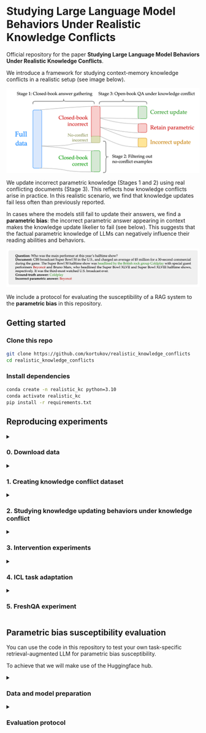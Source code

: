 # Studying Large Language Model Behaviors Under Realistic Knowledge Conflicts

Official repository for the paper **Studying Large Language Model Behaviors Under Realistic Knowledge Conflicts**.

We introduce a framework for studying context-memory knowledge conflicts in a realistic setup (see image below). 

<p align="center">
  <img src="assets/setup.svg" alt="Experimental design">
</p>

We update incorrect parametric knowledge (Stages 1 and 2) using real conflicting documents (Stage 3).
This reflects how knowledge conflicts arise in practice.
In this realistic scenario, we find that knowledge updates fail less often than previously reported.


In cases where the models still fail to update their answers, we find a **parametric bias**: the incorrect parametric answer appearing in context makes the knowledge update likelier to fail (see below).
This suggests that the factual parametric knowledge of LLMs can negatively influence their reading abilities and behaviors.

![Example](assets/example.jpeg)

We include a protocol for evaluating the susceptibility of a RAG system to the **parametric bias** in this repository.



## Getting started

### Clone this repo
```bash
git clone https://github.com/kortukov/realistic_knowledge_conflicts
cd realistic_knowledge_conflicts
```

### Install dependencies
```bash
conda create -n realistic_kc python=3.10
conda activate realistic_kc
pip install -r requirements.txt
```

## Reproducing experiments

<details>
  <summary><h3>0. Download data</h3></summary>

  ####  Test data 
  We download the [MrQA](https://huggingface.co/datasets/mrqa) validation split and use it as test data: 
  NQ, SQuAD, NewsQA, TriviaQA, SearchQA, HotpotQA.
  ```
  python 0_download_data.py --dataset-type test
  ```

  ####  ICL data 
  In Stage 1 of our experimental pipeline we run the models closed-book.
  To ensure best posssible closed-book performance we use ICL demonstrations.
  For ICL we use the train split of each dataset.
  We shuffle the original data and only save 10 examples.
  ```
  python 0_download_data.py --dataset-type icl
  ```
  
</details>  

<details>
  <summary><h3>1. Creating knowledge conflict dataset</h3></summary>

  #### Stage 1: Closed-book answer gathering
  We run the closed-book experiments using configs in [<code>config/cb</code>](https://github.com/kortukov/realistic_knowledge_conflicts/tree/main/config/cb).

  ```
  python 1_gather_cb_answers.py --config config/cb/llama7b/hotpotqa.conf
  ```

  #### Stage 2: Filtering out no-conflict examples
  ```
  python 2_filter_out_no_conflict.py --config config/filter/llama7b/hotpotqa.conf 
  ```

</details>

<details>
  <summary><h3>2. Studying knowledge updating behaviors under knowledge conflict</h3></summary>

  #### Section 4.2 Studying knowledge updating behaviors under realistic knowledge conflicts
  In this experiment, we run stage 3 of the pipeline.
  We run the open-book experiments using configs in [<code>config/ob</code>](https://github.com/kortukov/realistic_knowledge_conflicts/tree/main/config/ob).
  By default, the results are saved into <code>results/{model_name}/ob_{dataset}.out</code>.
  

  ```
  python 3_run_ob_experiment.py --config config/ob/llama7b/hotpotqa.conf
  ```
  
  Results reported in Table 3 can be found by keys "Retain parametric", "Correct update", and "Incorrect update"
  in the output file.

  #### Section 4.3.1 Studying the differences between example categories
  Results reported in Figure 2 can be found in the output file by keys <code>"Overall CB in Context"</code>, 
  <code>"CB in Context Retain parametric"</code>, <code>"CB in Context Correct update"</code>, and <code>"CB in Context Incorrect update"</code>.

  #### Section 4.3.2 Influence of parametric answer in context on knowledge update failures
  Results reported in Table 4 can be found in the output file by taking the following difference:

  <code>(1 - "P(correct_update | cb_in_ctx)") - (1 - "P(correct_update | not cb_in_ctx)")</code>

  <code>= "P(correct_update | not cb_in_ctx)" - "P(correct_update | cb_in_ctx)"</code>

  The p-values are reported in key <code>"P-val CU"</code>.

</details> 


<details>
  <summary><h3>3. Intervention experiments</h3></summary>

  #### Section 4.4.1 Masking reduces the likelihood of retaining parametric answer
  We run the masking experiments using configs in [<code>config/mask</code>](https://github.com/kortukov/realistic_knowledge_conflicts/tree/main/config/mask).

  The results are saved into <code>results/{model_name}/mask_{dataset}.out</code>.
  ```
  python 3_run_ob_experiment.py --config config/mask/llama7b/hotpotqa.conf
  ```

  #### Section 4.4.2 Adding the parametric answer to the context increases the likelihood of retaining it
  We run the experiments with adding incorrect parametric answer to context using configs in [<code>config/add</code>](https://github.com/kortukov/realistic_knowledge_conflicts/tree/main/config/add).

  The results are saved into <code>results/{model_name}/add_{dataset}.out</code>.
  ```
  python 3_run_ob_experiment.py --config config/add/llama7b/hotpotqa.conf
  ```

</details>


<details>
  <summary><h3>4. ICL task adaptation</h3></summary>

  #### Appendix E Task adaptation using in-context learning
  In this experiment, we test whether in-context demonstrations can minimize the influence of the discovered parametric bias.

  We run the ICL experiments using configs in [<code>config/icl</code>](https://github.com/kortukov/realistic_knowledge_conflicts/tree/main/config/icl).

  The results are saved into <code>results/{model_name}/icl_{dataset}.out</code>.
  ```
  python 3_run_ob_experiment.py --config config/icl/llama7b/hotpotqa.conf
  ```
</details>


<details>
  <summary><h3>5. FreshQA experiment</h3></summary>

  #### Appendix G Parametric answer is likely to appear in real-world documents
  In this experiment, we move closer to a realistic RAG knowledge updating scenario and check how often does the incorrect parametric
  answer of a model appears in real-world retrieved documents. To that end, we run models on the FreshQA dataset.
  It contains questions, whose answers change with time. Updated truth answers are supplied together with web
  documents containing them.

  First, we download the FreshQA data for Feb 26, 2024 (as in the paper).

  ```
  python 4_download_freshqa.py
  ```

  Then we find out the parametric (outdated) answers of the model by running the closed-book experiment.
  
  We use configs in [<code>config/freshqa</code>](https://github.com/kortukov/realistic_knowledge_conflicts/tree/main/config/freshqa). 
  ```
  python 1_gather_cb_answers.py --config config/freshqa/llama7b.conf
  ```

  The results are saved into <code>results/{model_name}/add_{dataset}.out</code>.
  Values reported in Table 15 can be found under the keys <code>"Parametric answer in context"</code>, and <code>"Incorrect out of parametric in context"</code>.


</details>


## Parametric bias susceptibility evaluation

You can use the code in this repository to test your own task-specific retrieval-augmented LLM for parametric bias susceptibility.

To achieve that we will make use of the Huggingface hub.

<details>
  <summary><h3>Data and model preparation</h3></summary>

  #### Prepare the dataset
  First, you will need to [upload your dataset to the Huggingface hub](https://huggingface.co/docs/hub/en/datasets-adding) in the correct format.
  To be compatible with our evaluation it should have <code>"question"</code>, <code>"context"</code>, and <code>answers</code> fields.

  Formulate your downstream task in the QA format and supply your retrieved documents in the <code>"context"</code> field.

  #### Prepare the model
  As with the data, choose a model from the hub or [upload your custom model to the Huggingface hub](https://huggingface.co/docs/hub/en/models-uploading).

  #### Prepare the config file
  In all config files in the [<code>config/custom</code>](https://github.com/kortukov/realistic_knowledge_conflicts/tree/main/config/custom) you have to replace the lines
  ```
  model_name: "your_model_name"
  ```
  and
  ```
  dataset: "your_dataset_name"
  ```
  with the hub identifiers of your own model and dataset.

</details>


<details>
  <summary><h3>Evaluation protocol</h3></summary>
  The protocol is based on the intervention experiments in the paper.

  #### Download the dataset
  ```
  python 0_download_data.py --dataset-type custom --custom-dataset-name <your_dataset_name>
  ```

  #### Gather closed-book answers of your model
  ```
  python 1_gather_cb_answers.py --config config/custom/cb.conf
  ```

  #### Filter out no-conflict examples
  ```
  python 2_filter_out_no_conflict.py --config config/custom/filter.conf 
  ```

  #### Evaluate the model open-book on your task
  ```
  python 3_run_ob_experiment.py --config config/custom/ob.conf
  ```

  #### Introduce the incorrect parametric answer into the context
  ```
  python 3_run_ob_experiment.py --config config/custom/add.conf
  ```

  #### Interpret the results
  To see how susceptible your model is to the parametric bias we compare the results before and after adding the incorrect parametric answer to the context.
  We compare the fields <code>"Retain parametric"</code>, <code>"Correct update"</code>, and <code>"Incorrect update"</code> in the files
  <code>results/{your_model_name}/ob_{your_dataset_name}.out</code> and <code>results/{your_model_name}/add_{your_dataset_name}.out</code>.

  If adding the incorrect answer to the context increases the prevalence of <code>"Retain parametric"</code> class, your model is susceptible to the **parametric bias**.


</details>
